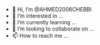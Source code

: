 - 👋 Hi, I’m @AHMED2006CHEBBI
- 👀 I’m interested in ...
- 🌱 I’m currently learning ...
- 💞️ I’m looking to collaborate on ...
- 📫 How to reach me ...

<!---
AHMED2006CHEBBI/AHMED2006CHEBBI is a ✨ special ✨ repository because its `README.md` (this file) appears on your GitHub profile.
You can click the Preview link to take a look at your changes.
--->
